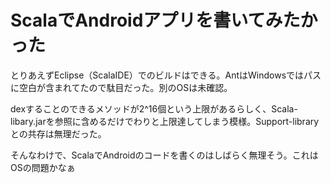 # ScalaでAndroidアプリを書いてみたかった

とりあえずEclipse（ScalaIDE）でのビルドはできる。AntはWindowsではパスに空白が含まれてたので駄目だった。別のOSは未確認。


dexすることのできるメソッドが2^16個という上限があるらしく、Scala-libary.jarを参照に含めるだけでわりと上限達してしまう模様。Support-libraryとの共存は無理だった。


そんなわけで、ScalaでAndroidのコードを書くのはしばらく無理そう。これはOSの問題かなぁ
